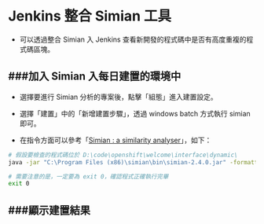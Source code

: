 # Jenkins 整合 Simian 工具

<script type="text/javascript" src="../js/general.js"></script>

* 可以透過整合 Simian 入 Jenkins 查看新開發的程式碼中是否有高度重複的程式碼區塊。

###加入 Simian 入每日建置的環境中
---

* 選擇要進行 Simian 分析的專案後，點擊「組態」進入建置設定。

* 選擇「建置」中的「新增建置步驟」，透過 windows batch 方式執行 simian 即可。

* 在指令方面可以參考「[Simian : a similarity analyser](https://jiankaiwang.gitbooks.io/programming_languages/content/software_engineering/simian_a_similarity_analyser.html)」，如下：

```Bash
# 假設要檢查的程式碼位於 D:\code\openshift\welcome\interface\dynamic\
java -jar "C:\Program Files (x86)\simian\bin\simian-2.4.0.jar" -formatter=xml:SimianReport.xml -threshold=20 -language=java -excludes=**/perldoc "D:\code\openshift\welcome\interface\dynamic\*.java"

# 需要注意的是，一定要為 exit 0，確認程式正確執行完畢
exit 0
```

###顯示建置結果
---



